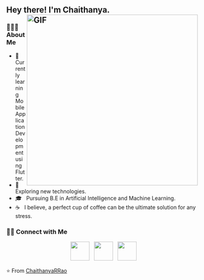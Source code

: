<h2> Hey there! I'm Chaithanya. 
<img align="right" alt="GIF" src="https://github.com/chaith1912/chaith1912/blob/881b91dbe7f06fb9505ed2cda4340c90c0af56f1/theimage.avif" width="450"/>

<h3> 👨🏻‍💻 About Me </h3>

- 🔭 &nbsp; Currently learning Mobile Application Development using Flutter.
- 🤔 &nbsp; Exploring new technologies.
- 🎓 &nbsp; Pursuing B.E in Artificial Intelligence and Machine Learning.
- ☕ &nbsp; I believe, a perfect cup of coffee can be the ultimate solution for any stress. 


<h3> 🤝🏻 Connect with Me </h3>

<p align="center">
&nbsp; <a href="https://www.instagram.com/chaithanya_._rao
/" target="_blank" rel="noopener noreferrer"><img src="https://img.icons8.com/plasticine/100/000000/instagram-new.png" width="50" /></a>  
&nbsp; <a href="https://www.linkedin.com/in/chaithanya-r-rao-/" target="_blank" rel="noopener noreferrer"><img src="https://img.icons8.com/plasticine/100/000000/linkedin.png" width="50" /></a>
&nbsp; <a href="mailto:raochaithanya56@gmail.com" target="_blank" rel="noopener noreferrer"><img src="https://img.icons8.com/plasticine/100/000000/gmail.png"  width="50" /></a>
</p>

⭐️ From [ChaithanyaRRao](https://github.com/chaith1912)
